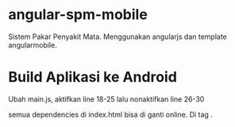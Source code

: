 # angular-spm-mobile
Sistem Pakar Penyakit Mata. Menggunakan angularjs dan template angularmobile.

Build Aplikasi ke Android
=========================
Ubah main.js, aktifkan line 18-25 lalu nonaktifkan line 26-30

semua dependencies di index.html bisa di ganti online. Di tag <head>.
